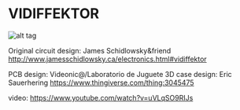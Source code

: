 # VIDIFFEKTOR
![alt tag](https://github.com/labodejuguete/VIDIFFEKTOR/blob/master/vidiffektor.jpg?raw=true)

Original circuit design: James Schidlowsky&friend
http://www.jamesschidlowsky.ca/electronics.html#vidiffektor

PCB design: Videonic@/Laboratorio de Juguete
3D case design: Eric Sauerhering
https://www.thingiverse.com/thing:3045475

video: https://www.youtube.com/watch?v=uVLqSO9RIJs
